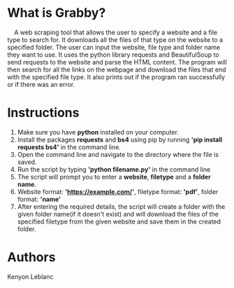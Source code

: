 # What is Grabby?

&nbsp;&nbsp;&nbsp;&nbsp;A web scraping tool that allows the user to specify a website and a file type to search for. It downloads all the files of that type on the website to a specified folder. The user can input the website, file type and folder name they want to use. It uses the python library requests and BeautifulSoup to send requests to the website and parse the HTML content. The program will then search for all the links on the webpage and download the files that end with the specified file type. It also prints out if the program ran successfully or if there was an error.

# Instructions

1. Make sure you have **python** installed on your computer.
2. Install the packages **requests** and **bs4** using pip by running **'pip install requests bs4'** in the command line.
3. Open the command line and navigate to the directory where the file is saved.
4. Run the script by typing **'python filename.py'** in the command line
5. The script will prompt you to enter a **website**, **filetype** and a **folder name**.
6. Website format: **'https://example.com/'**, filetype format: **'pdf'**, folder format: **'name'**
7. After entering the required details, the script will create a folder with the given folder name(if it doesn't exist) and will download the files of the specified filetype from the given website and save them in the created folder.

# Authors

Kenyon Leblanc
